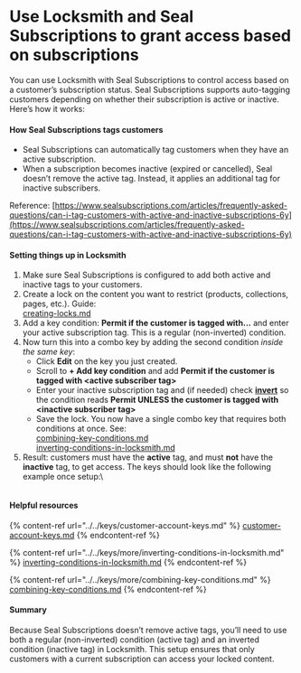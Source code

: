 # Use Locksmith and Seal Subscriptions to grant access based on subscriptions

You can use Locksmith with Seal Subscriptions to control access based on a customer’s subscription status. Seal Subscriptions supports auto-tagging customers depending on whether their subscription is active or inactive. Here’s how it works:

#### How Seal Subscriptions tags customers

* Seal Subscriptions can automatically tag customers when they have an active subscription.
* When a subscription becomes inactive (expired or cancelled), Seal doesn’t remove the active tag. Instead, it applies an additional tag for inactive subscribers.

Reference: [https://www.sealsubscriptions.com/articles/frequently-asked-questions/can-i-tag-customers-with-active-and-inactive-subscriptions-6y](https://www.sealsubscriptions.com/articles/frequently-asked-questions/can-i-tag-customers-with-active-and-inactive-subscriptions-6y)

#### Setting things up in Locksmith

1. Make sure Seal Subscriptions is configured to add both active and inactive tags to your customers.
2. Create a lock on the content you want to restrict (products, collections, pages, etc.). Guide: \
   [creating-locks.md](../../basics/creating-locks.md "mention")
3. Add a key condition: **Permit if the customer is tagged with...** and enter your active subscription tag. This is a regular (non-inverted) condition.
4. Now turn this into a combo key by adding the second condition _inside the same key_:
   * Click **Edit** on the key you just created.
   * Scroll to **+ Add key condition** and add **Permit if the customer is tagged with \<active subscriber tag>**
   * Enter your inactive subscription tag and (if needed) check [**invert**](../../keys/more/inverting-conditions-in-locksmith.md) so the condition reads **Permit UNLESS the customer is tagged with \<inactive subscriber tag>**&#x20;
   * Save the lock. You now have a single combo key that requires both conditions at once. See: \
     [combining-key-conditions.md](../../keys/more/combining-key-conditions.md "mention")\
     [inverting-conditions-in-locksmith.md](../../keys/more/inverting-conditions-in-locksmith.md "mention")
5. Result: customers must have the **active** tag, and must **not** have the **inactive** tag, to get access. The keys should look like the following example once setup:\


<figure><img src="../../.gitbook/assets/Screenshot 2025-09-10 at 12.30.24 PM.png" alt=""><figcaption></figcaption></figure>

#### Helpful resources

{% content-ref url="../../keys/customer-account-keys.md" %}
[customer-account-keys.md](../../keys/customer-account-keys.md)
{% endcontent-ref %}

{% content-ref url="../../keys/more/inverting-conditions-in-locksmith.md" %}
[inverting-conditions-in-locksmith.md](../../keys/more/inverting-conditions-in-locksmith.md)
{% endcontent-ref %}

{% content-ref url="../../keys/more/combining-key-conditions.md" %}
[combining-key-conditions.md](../../keys/more/combining-key-conditions.md)
{% endcontent-ref %}

#### Summary

Because Seal Subscriptions doesn’t remove active tags, you’ll need to use both a regular (non-inverted) condition (active tag) and an inverted condition (inactive tag) in Locksmith. This setup ensures that only customers with a current subscription can access your locked content.
